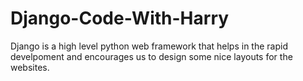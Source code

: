 # Django-Code-With-Harry

Django is a high level python web framework that helps in the rapid develpoment and encourages
us to design some nice layouts for the websites.
